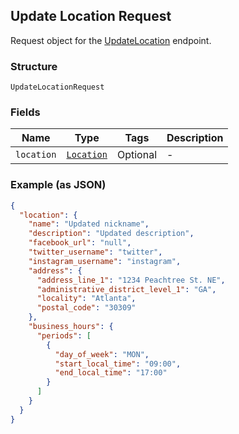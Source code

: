 ## Update Location Request

Request object for the [UpdateLocation](#endpoint-updatelocation) endpoint.

### Structure

`UpdateLocationRequest`

### Fields

| Name | Type | Tags | Description |
|  --- | --- | --- | --- |
| `location` | [`Location`](/doc/models/location.md) | Optional | - |

### Example (as JSON)

```json
{
  "location": {
    "name": "Updated nickname",
    "description": "Updated description",
    "facebook_url": "null",
    "twitter_username": "twitter",
    "instagram_username": "instagram",
    "address": {
      "address_line_1": "1234 Peachtree St. NE",
      "administrative_district_level_1": "GA",
      "locality": "Atlanta",
      "postal_code": "30309"
    },
    "business_hours": {
      "periods": [
        {
          "day_of_week": "MON",
          "start_local_time": "09:00",
          "end_local_time": "17:00"
        }
      ]
    }
  }
}
```

